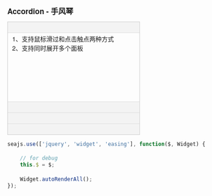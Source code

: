 <style>
    * {
        margin: 0;
        padding: 0;
    }

    body {
        padding: 20px 50px 50px;
        font: 14px/1.5 'Xin Gothic', 'PT Sans', 'Hiragino Sans GB', 'Helvetica Neue', Helvetica, Arial, sans-serif;
    }

    li {
        list-style: none;
    }

    li a {
        text-decoration: none;
    }

    body { padding: 20px 50px 50px; }
    h2 { margin: 30px 0 10px; font-size: 17px; }
    .loading { background: #EBF5FA url(assets/loading.gif) no-repeat 50% 50%; }

    p.code-switch { color: #09f; cursor: pointer; margin-top: 10px; }
    pre.code {
        color: #444;
        cursor: auto;
        border-left: 2px solid #7F96AA;
        margin-top: 5px;
        padding: 0 10px 20px 10px;
        font-size: 14px;
    }
</style>

<h2>Accordion - 手风琴</h2>
<style>
    #accordion1 {width:300px;border:1px solid #ccc;}
    #accordion1 .ui-switchable-trigger{padding:3px 10px;cursor:pointer;border-bottom:1px solid #ddd;background:#f3f3f3;overflow:hidden; height: 18px;}
    #accordion1 .ui-switchable-trigger h3{float: left; width: 100px; margin-left: 5px; }
    #accordion1 .ui-switchable-panel{height:150px;padding:3px 10px;border-bottom:1px solid #ddd;}
    #accordion1 .ui-icon{float:left;width:12px;height:12px;overflow:hidden;margin-top:2px;font-size:0;vertical-align:middle;background:url(assets/accordion-sprite.png) no-repeat 0 0;}
    #accordion1 .ui-switchable-active .ui-icon{background-position:-20px 0;}
    #accordion1 .last-trigger { border-bottom-width: 0 }
    #accordion1 .ui-switchable-active { border-bottom-width: 1px }
    #accordion1 .last-panel { border-bottom: none }
</style>
<div id="accordion1" class="section" data-widget="accordion">
    <div class="ui-switchable-trigger ui-switchable-active" data-role="trigger"><i class="ui-icon"></i><h3>标题A</h3></div>
    <div class="ui-switchable-panel" data-role="panel">
        1、支持鼠标滑过和点击触点两种方式<br/>
        2、支持同时展开多个面板
    </div>
    <div class="ui-switchable-trigger" data-role="trigger"><i class="ui-icon"></i><h3>标题B</h3></div>
    <div class="ui-switchable-panel" style="display:none;" data-role="panel">内容B<br/>内容B<br/>内容B</div>
    <div class="ui-switchable-trigger" data-role="trigger"><i class="ui-icon"></i><h3>标题C</h3></div>
    <div class="ui-switchable-panel" style="display:none;" data-role="panel">内容C<br/>内容C<br/>内容C<br/>内容C<br/>内容C</div>
    <div class="ui-switchable-trigger last-trigger" data-role="trigger"><i class="ui-icon"></i><h3>标题D</h3></div>
    <div class="ui-switchable-panel last-panel" style="display:none;" data-role="panel">内容D<br/>内容D<br/>内容D</div>
</div>

```javascript
seajs.use(['jquery', 'widget', 'easing'], function($, Widget) {

    // for debug
    this.$ = $;

    Widget.autoRenderAll();
});
```
